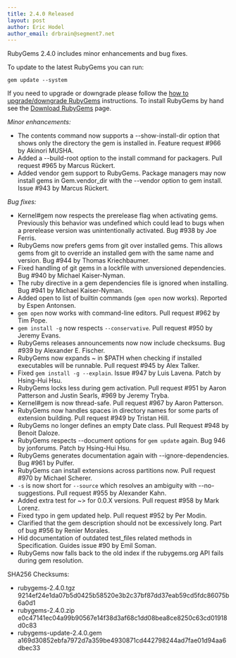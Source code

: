 ```yaml
---
title: 2.4.0 Released
layout: post
author: Eric Hodel
author_email: drbrain@segment7.net
---
```


RubyGems 2.4.0 includes minor enhancements and bug fixes.

To update to the latest RubyGems you can run:

    gem update --system

If you need to upgrade or downgrade please follow the [how to upgrade/downgrade
RubyGems][upgrading] instructions.  To install RubyGems by hand see the
[Download RubyGems][download] page.

_Minor enhancements:_

* The contents command now supports a --show-install-dir option that shows only the directory the gem is installed in.  Feature request #966 by Akinori MUSHA.
* Added a --build-root option to the install command for packagers.  Pull request #965 by Marcus Rückert.
* Added vendor gem support to RubyGems.  Package managers may now install gems in Gem.vendor_dir with the --vendor option to gem install.  Issue #943 by Marcus Rückert.

_Bug fixes:_

* Kernel#gem now respects the prerelease flag when activating gems. Previously this behavior was undefined which could lead to bugs when a prerelease version was unintentionally activated.  Bug #938 by Joe Ferris.
* RubyGems now prefers gems from git over installed gems.  This allows gems from git to override an installed gem with the same name and version.  Bug #944 by Thomas Kriechbaumer.
* Fixed handling of git gems in a lockfile with unversioned dependencies.  Bug #940 by Michael Kaiser-Nyman.
* The ruby directive in a gem dependencies file is ignored when installing. Bug #941 by Michael Kaiser-Nyman.
* Added open to list of builtin commands (`gem open` now works).  Reported by Espen Antonsen.
* `gem open` now works with command-line editors.  Pull request #962 by Tim Pope.
* `gem install -g` now respects `--conservative`.  Pull request #950 by Jeremy Evans.
* RubyGems releases announcements now now include checksums.  Bug #939 by Alexander E. Fischer.
* RubyGems now expands ~ in $PATH when checking if installed executables will be runnable.  Pull request #945 by Alex Talker.
* Fixed `gem install -g --explain`.  Issue #947 by Luis Lavena.  Patch by Hsing-Hui Hsu.
* RubyGems locks less during gem activation.  Pull request #951 by Aaron Patterson and Justin Searls, #969 by Jeremy Tryba.
* Kernel#gem is now thread-safe.  Pull request #967 by Aaron Patterson.
* RubyGems now handles spaces in directory names for some parts of extension building.  Pull request #949 by Tristan Hill.
* RubyGems no longer defines an empty Date class.  Pull Request #948 by Benoit Daloze.
* RubyGems respects --document options for `gem update` again.  Bug 946 by jonforums.  Patch by Hsing-Hui Hsu.
* RubyGems generates documentation again with --ignore-dependencies.  Bug #961 by Pulfer.
* RubyGems can install extensions across partitions now.  Pull request #970 by Michael Scherer.
* `-s` is now short for `--source` which resolves an ambiguity with --no-suggestions.  Pull request #955 by Alexander Kahn.
* Added extra test for ~> for 0.0.X versions.  Pull request #958 by Mark Lorenz.
* Fixed typo in gem updated help.  Pull request #952 by Per Modin.
* Clarified that the gem description should not be excessively long.  Part of bug #956 by Renier Morales.
* Hid documentation of outdated test_files related methods in Specification. Guides issue #90 by Emil Soman.
* RubyGems now falls back to the old index if the rubygems.org API fails during gem resolution.


SHA256 Checksums:

* rubygems-2.4.0.tgz  
  9214ef24e1da07b5d0425b58520e3b2c37bf87dd37eab59cd5fdc86075b6a0d1
* rubygems-2.4.0.zip  
  e0c47141ec04a99b90567e14f38d3af68c1dd08bea8ce8250c63cd01918d0c83
* rubygems-update-2.4.0.gem  
  a169d30852ebfa7972d7a359be4930871cd442798244ad7fae01d94aa6dbec33


[download]: https://rubygems.org/pages/download
[upgrading]: http://rubygems.rubyforge.org/rubygems-update/UPGRADING_rdoc.html

